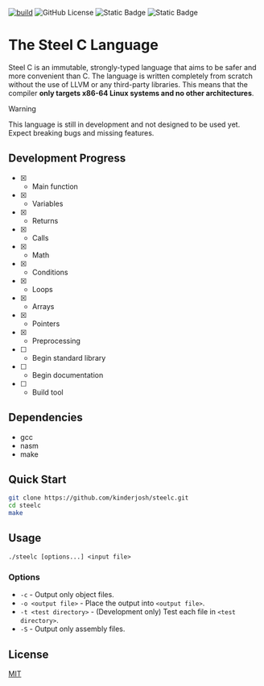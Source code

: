 [![build](https://github.com/kinderjosh/steelc/actions/workflows/build.yml/badge.svg)](https://github.com/kinderjosh/steelc/actions/workflows/build.yml) ![GitHub License](https://img.shields.io/github/license/kinderjosh/steelc)
 ![Static Badge](https://img.shields.io/badge/written_in-c-blue) ![Static Badge](https://img.shields.io/badge/i_hate-rust-red)



# The Steel C Language

Steel C is an immutable, strongly-typed language that aims to be safer and more convenient than C. The language is written completely from scratch without the use of LLVM or any third-party libraries. This means that the compiler **only targets x86-64 Linux systems and no other architectures**.

> [!WARNING]
> This language is still in development and not designed to be used yet. Expect breaking bugs and missing features.

## Development Progress

- [x] - Main function
- [x] - Variables
- [x] - Returns
- [x] - Calls
- [x] - Math
- [x] - Conditions
- [x] - Loops
- [x] - Arrays
- [x] - Pointers
- [x] - Preprocessing
- [ ] - Begin standard library
- [ ] - Begin documentation
- [ ] - Build tool

## Dependencies

- gcc
- nasm
- make

## Quick Start

```bash
git clone https://github.com/kinderjosh/steelc.git
cd steelc
make
```

## Usage

```
./steelc [options...] <input file>
```

### Options

- ```-c``` - Output only object files.
- ```-o <output file>``` - Place the output into ```<output file>```.
- ```-t <test directory>``` - (Development only) Test each file in ```<test directory>```.
- ```-S``` - Output only assembly files.

## License

[MIT](./LICENSE)
